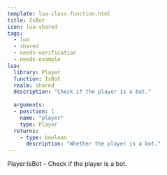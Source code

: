 ```yaml
---
template: lua-class-function.html
title: IsBot
icon: lua-shared
tags:
  - lua
  - shared
  - needs-verification
  - needs-example
lua:
  library: Player
  function: IsBot
  realm: shared
  description: "Check if the player is a bot."
  
  arguments:
  - position: 1
    name: "player"
    type: Player
  returns:
    - type: boolean
      description: "Whether the player is a bot."
---
```


<div class="lua__search__keywords">
Player:IsBot &#x2013; Check if the player is a bot.
</div>
